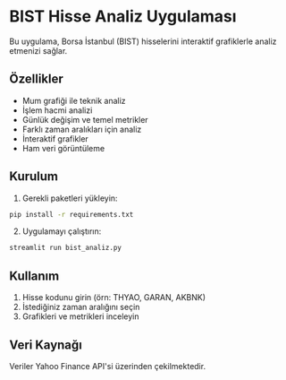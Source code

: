 # BIST Hisse Analiz Uygulaması

Bu uygulama, Borsa İstanbul (BIST) hisselerini interaktif grafiklerle analiz etmenizi sağlar.

## Özellikler

- Mum grafiği ile teknik analiz
- İşlem hacmi analizi
- Günlük değişim ve temel metrikler
- Farklı zaman aralıkları için analiz
- İnteraktif grafikler
- Ham veri görüntüleme

## Kurulum

1. Gerekli paketleri yükleyin:
```bash
pip install -r requirements.txt
```

2. Uygulamayı çalıştırın:
```bash
streamlit run bist_analiz.py
```

## Kullanım

1. Hisse kodunu girin (örn: THYAO, GARAN, AKBNK)
2. İstediğiniz zaman aralığını seçin
3. Grafikleri ve metrikleri inceleyin

## Veri Kaynağı

Veriler Yahoo Finance API'si üzerinden çekilmektedir. 
